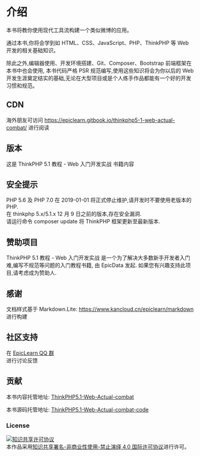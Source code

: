 # 介绍

本书将教你使用现代工具流构建一个类似微博的应用。 

通过本书,你将会学到如 HTML、CSS、JavaScript、PHP、ThinkPHP 等 Web 开发的相关基础知识。

除此之外,编辑器使用、开发环境搭建、Git、Composer、Bootstrap 前端框架在本书中也会使用, 本书代码严格 PSR 规范编写,使用这些知识将会为你以后的 Web 开发生涯奠定结实的基础,无论在大型项目或是个人练手作品都能有一个好的开发习惯和规范。

## CDN

海外朋友可访问 https://epiclearn.gitbook.io/thinkphp5-1-web-actual-combat/ 进行阅读

## 版本

这是 ThinkPHP 5.1 教程 - Web 入门开发实战 书籍内容

## 安全提示
PHP 5.6 及 PHP 7.0 在 2019-01-01 将正式停止维护,请开发时不要使用老版本的 PHP.  
在 thinkphp 5.x/5.1.x 12 月 9 日之前的版本,存在安全漏洞.  
请运行命令 composer update 将 ThinkPHP 框架更新至最新版本.  

## 赞助项目

ThinkPHP 5.1 教程 - Web 入门开发实战 是一个为了解决大多数新手开发者入门难,编写不规范等问题的入门教程书籍, 由 EpicData 发起. 如果您有兴趣支持此项目,请考虑成为赞助人.

## 感谢

文档样式基于 Markdown.Lite: https://www.kancloud.cn/epiclearn/markdown 进行构建

## 社区支持

在 [EpicLearn QQ 群](https://jq.qq.com/?_wv=1027&k=5T19zAw)  
进行讨论反馈

## 贡献

本书内容托管地址: [ThinkPHP5.1-Web-Actual-combat](https://github.com/EpicLearn/ThinkPHP5.1-Web-Actual-combat)

本书源码托管地址: [ThinkPHP5.1-Web-Actual-combat-code](https://github.com/EpicLearn/ThinkPHP5.1-Web-Actual-combat-code)
### License

<a rel="license" href="http://creativecommons.org/licenses/by-nc-nd/4.0/"><img alt="知识共享许可协议" style="border-width:0" src="https://i.creativecommons.org/l/by-nc-nd/4.0/88x31.png" /></a><br />本作品采用<a rel="license" href="http://creativecommons.org/licenses/by-nc-nd/4.0/">知识共享署名-非商业性使用-禁止演绎 4.0 国际许可协议</a>进行许可。
